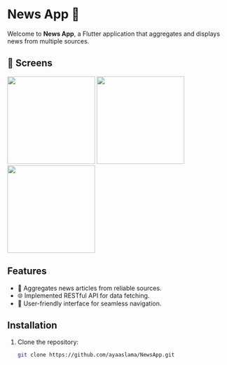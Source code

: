 # News App 📢

Welcome to **News App**, a Flutter application that aggregates and displays news from multiple sources.

## 📱 Screens

 <img src="https://github.com/user-attachments/assets/844082d0-9891-4711-8dd1-f3b0b634345d" width="200"/>
 <img src="https://github.com/user-attachments/assets/2eea85a6-ebc6-442c-a02c-b5a4cf393557" width="200"/>
 <img src="https://github.com/user-attachments/assets/ec16d5a9-983b-4cdb-bc57-e82fae860233" width="200"/>


## Features

- 📰 Aggregates news articles from reliable sources.
- 🌐 Implemented RESTful API for data fetching.
- 📱 User-friendly interface for seamless navigation.

## Installation

1. Clone the repository:
   ```bash
   git clone https://github.com/ayaaslama/NewsApp.git
